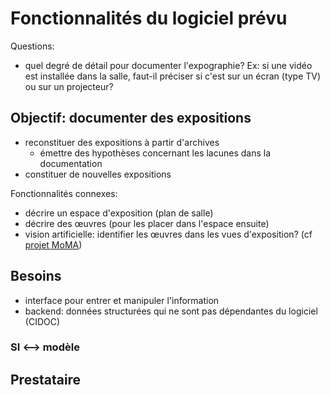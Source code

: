 # Fonctionnalités du logiciel prévu

<!--Décrire les fonctionnalités visées par Display-->

Questions:

- quel degré de détail pour documenter l'expographie? Ex: si une vidéo est installée dans la salle, faut-il préciser si c'est sur un écran (type TV) ou sur un projecteur? 









## Objectif: documenter des expositions

- reconstituer des expositions à partir d'archives
  - émettre des hypothèses concernant les lacunes dans la documentation
- constituer de nouvelles expositions 

Fonctionnalités connexes: 

- décrire un espace d'exposition (plan de salle)
- décrire des œuvres (pour les placer dans l'espace ensuite)
- vision artificielle: identifier les œuvres dans les vues d'exposition? (cf [projet MoMA](https://www.moma.org/calendar/exhibitions/history/identifying-art))

## Besoins

- interface pour entrer et manipuler l'information
- backend: données structurées qui ne sont pas dépendantes du logiciel (CIDOC)



### SI <--> modèle







## Prestataire
